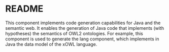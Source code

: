 # README #

This component implements code generation capabilities for Java and the semantic web.
It enables the generation of Java code that implements (with hypotheses) the semantics of OWL2 ontologies.
For example, this component is used to generate the lang component, which implements in Java the data model of the xOWL language.
